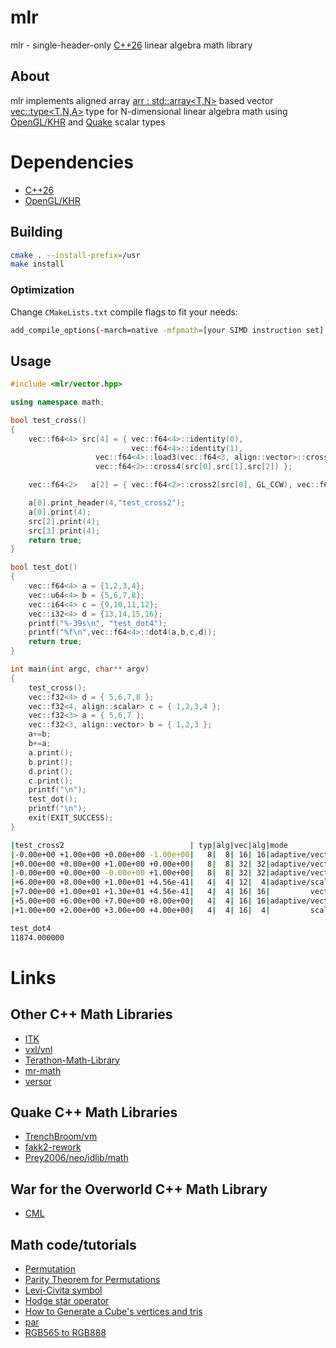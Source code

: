 # mlr

mlr - single-header-only [C++26][1] linear algebra math library

## About

mlr implements aligned array [arr : std::array<T,N>][3] based vector [vec::type<T,N,A>][4] type for N-dimensional linear algebra math using [OpenGL/KHR][2] and [Quake][5] scalar types

# Dependencies

- [C++26][1]
- [OpenGL/KHR][2]

## Building

```sh
cmake . --install-prefix=/usr
make install
```

### Optimization

Change `CMakeLists.txt` compile flags to fit your needs:
```sh
add_compile_options(-march=native -mfpmath=[your SIMD instruction set] -O3)
```

## Usage

```c++
#include <mlr/vector.hpp>

using namespace math;

bool test_cross()
{
	vec::f64<4> src[4] = { vec::f64<4>::identity(0),
	                       vec::f64<4>::identity(1),
			       vec::f64<4>::load3(vec::f64<3, align::vector>::cross3(src[0],src[1]).data(),0),
			       vec::f64<2>::cross4(src[0],src[1],src[2]) };

	vec::f64<2>   a[2] = { vec::f64<2>::cross2(src[0], GL_CCW), vec::f64<2>::cross2(src[0], GL_CW) };

	a[0].print_header(4,"test_cross2");
	a[0].print(4);
	src[2].print(4);
	src[3].print(4);
	return true;
}

bool test_dot()
{
	vec::f64<4> a = {1,2,3,4};
	vec::u64<4> b = {5,6,7,8};
	vec::i64<4> c = {9,10,11,12};
	vec::i32<4> d = {13,14,15,16};
	printf("%-39s\n", "test_dot4");
	printf("%f\n",vec::f64<4>::dot4(a,b,c,d));
	return true;
}

int main(int argc, char** argv)
{
	test_cross();
	vec::f32<4> d = { 5,6,7,8 };
	vec::f32<4, align::scalar> c = { 1,2,3,4 };
	vec::f32<3> a = { 5,6,7 };
	vec::f32<3, align::vector> b = { 1,2,3 };
	a+=b;
	b+=a;
	a.print();
	b.print();
	d.print();
	c.print();
	printf("\n");
	test_dot();
	printf("\n");
	exit(EXIT_SUCCESS);
}

```
```sh
|test_cross2                            | typ|alg|vec|alg|mode           |cnt
|-0.00e+00 +1.00e+00 +0.00e+00 -1.00e+00|   8|  8| 16| 16|adaptive/vector|2
|+0.00e+00 +0.00e+00 +1.00e+00 +0.00e+00|   8|  8| 32| 32|adaptive/vector|4
|-0.00e+00 +0.00e+00 -0.00e+00 +1.00e+00|   8|  8| 32| 32|adaptive/vector|4
|+6.00e+00 +8.00e+00 +1.00e+01 +4.56e-41|   4|  4| 12|  4|adaptive/scalar|3
|+7.00e+00 +1.00e+01 +1.30e+01 +4.56e-41|   4|  4| 16| 16|         vector|3
|+5.00e+00 +6.00e+00 +7.00e+00 +8.00e+00|   4|  4| 16| 16|adaptive/vector|4
|+1.00e+00 +2.00e+00 +3.00e+00 +4.00e+00|   4|  4| 16|  4|         scalar|4

test_dot4                              
11874.000000
```
# Links
## Other C++ Math Libraries
- [ITK][8]
- [vxl/vnl][9]
- [Terathon-Math-Library][10]
- [mr-math][11]
- [versor][12]
## Quake C++ Math Libraries
- [TrenchBroom/vm][5]
- [fakk2-rework][21]
- [Prey2006/neo/idlib/math][22]
## War for the Overworld C++ Math Library 
- [CML][20]
## Math code/tutorials
- [Permutation][13]
- [Parity Theorem for Permutations][14]
- [Levi-Civita symbol][15]
- [Hodge star operator][16]
- [How to Generate a Cube's vertices and tris][17]
- [par][18]
- [RGB565 to RGB888][19]

[1]: https://isocpp.org/
[2]: https://github.com/KhronosGroup/OpenGL-Registry/blob/main/api/GL/glcorearb.h
[3]: https://github.com/jopadan/mlr/blob/main/include/mlr/array.hpp
[4]: https://github.com/jopadan/mlr/blob/main/include/mlr/vector.hpp

[5]: https://github.com/TrenchBroom/TrenchBroom/tree/master/lib/vm
[6]: http://github.com/quakeforge/quakeforge/tree/master/include/QF/simd
[7]: http://github.com/fte-team/fteqw

[8]: https://github.com/InsightSoftwareConsortium/ITK
[9]: https://github.com/vxl/vxl/tree/master/core/vnl
[10]: https://github.com/EricLengyel/Terathon-Math-Library
[11]: https://github.com/4J-company/mr-math/
[12]: https://github.com/wolftype/versor/

[13]: https://en.wikipedia.org/wiki/Permutation
[14]: https://maa.org/book/export/html/115646
[15]: https://en.wikipedia.org/wiki/Levi-Civita_symbol
[16]: https://en.wikipedia.org/wiki/Hodge_star_operator
[17]: https://catonif.github.io/cube/
[18]: https://github.com/prideout/par/
[19]: https://retrocomputing.stackexchange.com/questions/27400/what-is-the-most-accurate-way-to-map-6-bit-vga-palette-to-8-bit
[20]: https://github.com/demianmnave/CML
[21]: https://github.com/Sporesirius/fakk2-rework
[22]: https://github.com/FriskTheFallenHuman/Prey2006/blob/master/neo/idlib/math

